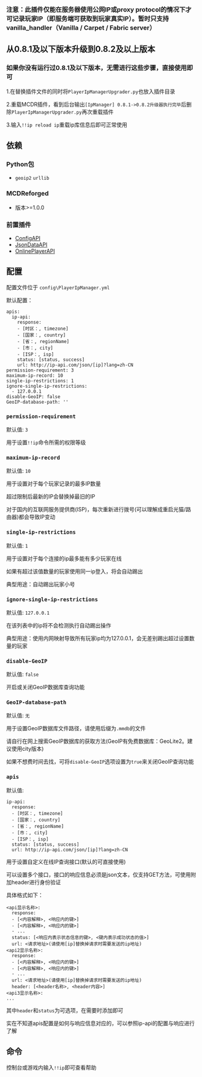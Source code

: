 ### 注意：此插件仅能在服务器使用公网IP或proxy protocol的情况下才可记录玩家IP（即服务端可获取到玩家真实IP）。暂时只支持vanilla_handler（Vanilla / Carpet / Fabric server）

## 从0.8.1及以下版本升级到0.8.2及以上版本

### 如果你没有运行过0.8.1及以下版本，无需进行这些步骤，直接使用即可

1.在替换插件文件的同时将`PlayerIpManagerUpgrader.py`也放入插件目录

2.重载MCDR插件，看到后台输出`[IpManager] 0.8.1->0.8.2升级器执行完毕`后删除`PlayerIpManagerUpgrader.py`再次重载插件

3.输入`!!ip reload ip`重载ip库信息后即可正常使用

## 依赖

### Python包

- `geoip2` `urllib`

### MCDReforged
- 版本>=1.0.0

### 前置插件

- [ConfigAPI](https://github.com/hanbings/ConfigAPI)
- [JsonDataAPI](https://github.com/zhang-anzhi/MCDReforgedPlugins/tree/master/JsonDataAPI)
- [OnlinePlayerAPI](https://github.com/zhang-anzhi/MCDReforgedPlugins/tree/master/OnlinePlayerAPI)

## 配置

配置文件位于 `config\PlayerIpManager.yml`

默认配置：
```
apis:
  ip-api:
    response:
    - [时区：, timezone]
    - [国家：, country]
    - [省：, regionName]
    - [市：, city]
    - [ISP：, isp]
    status: [status, success]
    url: http://ip-api.com/json/[ip]?lang=zh-CN
permission-requirement: 3
maximum-ip-record: 10
single-ip-restrictions: 1
ignore-single-ip-restrictions:
  - 127.0.0.1
disable-GeoIP: false
GeoIP-database-path: ''
```
### `permission-requirement`

默认值: `3`

用于设置`!!ip`命令所需的权限等级

### `maximum-ip-record`

默认值: `10`

用于设置对于每个玩家记录的最多IP数量

超过限制后最新的IP会替换掉最旧的IP

对于国内的互联网服务提供商(ISP)，每次重新进行拨号(可以理解成重启光猫/路由器)都会导致IP变动

### `single-ip-restrictions`

默认值: `1`

用于设置对于每个连接的ip最多能有多少玩家在线

如果有超过该值数量的玩家使用同一ip登入，将会自动踢出

典型用途：自动踢出玩家小号

### `ignore-single-ip-restrictions`

默认值: `127.0.0.1`

在该列表中的ip将不会检测执行自动踢出操作

典型用途：使用内网映射导致所有玩家ip均为127.0.0.1，会无差别踢出超过设置数量的玩家

### `disable-GeoIP`

默认值: `false`

开启或关闭GeoIP数据库查询功能

### `GeoIP-database-path`

默认值: `无`

用于设置GeoIP数据库文件路径，请使用后缀为`.mmdb`的文件

请自行在网上搜索GeoIP数据库的获取方法(GeoIP有免费数据库：GeoLite2。建议使用city版本)

如果不想费时间去找，可将`disable-GeoIP`选项设置为`true`来关闭GeoIP查询功能

### `apis`

默认值: 
```
ip-api:
  response:
  - [时区：, timezone]
  - [国家：, country]
  - [省：, regionName]
  - [市：, city]
  - [ISP：, isp]
  status: [status, success]
  url: http://ip-api.com/json/[ip]?lang=zh-CN
```

用于设置自定义在线IP查询接口(默认的可直接使用)

可以设置多个接口，接口的响应信息必须是json文本，仅支持GET方法，可使用附加header进行身份验证

具体格式如下：

```
<api显示名称>:
  response:
  - [<内容解释>, <响应内的键>]
  - [<内容解释>, <响应内的键>]
  - ...
  status: [<响应内表示状态信息的键>, <键内表示成功状态的值>]
  url: <请求地址>(请使用[ip]替换掉请求时需要发送的ip地址)
<api2显示名称>:
  response:
  - [<内容解释>, <响应内的键>]
  - [<内容解释>, <响应内的键>]
  - ...
  url: <请求地址>(请使用[ip]替换掉请求时需要发送的ip地址)
  header: [<header名称>, <header内容>]
<api3显示名称>:
...
```

其中`header`和`status`为可选项，在需要时添加即可

实在不知道apis配置是如何与响应信息对应的，可以参照ip-api的配置与响应进行了解

## 命令

控制台或游戏内输入`!!ip`即可查看帮助
